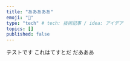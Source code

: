 ```yaml
---
title: "あああああ"
emoji: "📌"
type: "tech" # tech: 技術記事 / idea: アイデア
topics: []
published: false
---
```


テストです
これはてすとだ
だあああ
